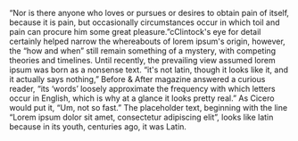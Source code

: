 “Nor is there anyone who loves or pursues or desires to obtain pain of itself, because it is pain, but 
occasionally circumstances occur in which toil and pain can procure him some great pleasure.”cClintock's eye 
for detail certainly helped narrow the whereabouts of lorem ipsum's origin, however, the “how and when” 
still remain something of a mystery, with competing theories and timelines.
Until recently, the prevailing view assumed lorem ipsum was born as a nonsense text. “it's not latin, though 
it looks like it, and it actually says nothing,” Before & After magazine answered a curious reader, “its 
‘words’ loosely approximate the frequency with which letters occur in English, which is why at a glance it 
looks pretty real.”
As Cicero would put it, “Um, not so fast.”
The placeholder text, beginning with the line “Lorem ipsum dolor sit amet, consectetur adipiscing elit”, looks 
like latin because in its youth, centuries ago, it was Latin.